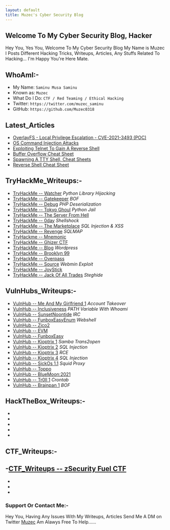 ```yaml
---
layout: default
title: Muzec's Cyber Security Blog
---
```


## Welcome To My Cyber Security Blog,  Hacker

Hey You, Yes You, Welcome To My Cyber Security Blog My Name is Muzec I Posts Different Hacking Tricks, Writeups, Articles, Any Stuffs Related To Hacking... I'm Happy You're Here Mate.

## WhoAmI:-


- My Name:    `Saminu Musa Saminu`
- Known as:   `Muzec`
- What Do I Do:  `CTF / Red Teaming / Ethical Hacking`
- Twitter:    `https://twitter.com/muzec_saminu`
- GitHub:     `https://github.com/Muzec0318`

## Latest_Articles

- [OverlayFS - Local Privilege Escalation - CVE-2021-3493 (POC)](https://muzec0318.github.io/posts/overlayfs.html)
- [OS Command Injection Attacks](https://muzec0318.github.io/posts/oscommand.html)
- [Exploiting Telnet To Gain A Reverse Shell](https://muzec0318.github.io/posts/Telnet.html)
- [Buffer Overflow Cheat Sheet](https://muzec0318.github.io/posts/BufferOverflow.html)
- [Spawning A TTY Shell, Cheat Sheets](https://muzec0318.github.io/posts/Ttyshells.html)
- [Reverse Shell Cheat Sheet](https://muzec0318.github.io/posts/ReverseShell.html)

## TryHackMe_Writeups:-


- [TryHackMe -- Watcher](https://muzec0318.github.io/posts/Watcher.html) *Python Library Hijacking*
- [TryHackMe -- Gatekeeper](https://muzec0318.github.io/posts/Gatekeeper.html) *BOF*
- [TryHackMe -- Debug](https://muzec0318.github.io/posts/Debug.html)  *PHP Deserialization*
- [TryHackMe -- Tokyo Ghoul](https://muzec0318.github.io/posts/tokyoghoul666.html)  *Python Jail*
- [TryHackMe -- The Server From Hell](https://muzec0318.github.io/posts/TheServerFromHell.html)
- [TryHackMe -- 0day](https://muzec0318.github.io/posts/0day.html)  *Shellshock*
- [TryHackMe -- The Marketplace](https://muzec0318.github.io/posts/Marketplace.html)  *SQL Injection & XSS*
- [TryHackMe -- Revenge](https://muzec0318.github.io/posts/Revenge.html)  *SQLMAP*
- [TryHackme -- Mnemonic](https://muzec0318.github.io/posts/Mnemonic.html)
- [TryHackMe -- Ghizer CTF](https://muzec0318.github.io/posts/Ghizer.html)
- [TryHackMe -- Blog](https://muzec0318.github.io/posts/Blog.html)  *Wordpress*
- [TryHackMe -- Brooklyn 99](https://muzec0318.github.io/posts/Brooklyn99.html)
- [TryHackMe -- Overpass](https://muzec0318.github.io/posts/Overpass.html)
- [TryHackMe -- Source](https://muzec0318.github.io/posts/Source.html)  *Webmin Exploit*
- [TryHackMe -- JoyStick](https://muzec0318.github.io/posts/JoyStick.html)
- [TryHackMe -- Jack Of All Trades](https://muzec0318.github.io/posts/Jack.html)  *Steghide*

## VulnHubs_Writeups:-

- [VulnHub -- Me And My Girlfriend 1](https://muzec0318.github.io/posts/meandmygirlfriend.html) *Account Takeover*
- [VulnHub -- Inclusiveness](https://muzec0318.github.io/posts/Inclusiveness.html)  *PATH Variable With Whoami*
- [VulnHub -- SunsetNoontide](https://muzec0318.github.io/posts/Sunsetnoontide.html)  *IRC*
- [VulnHub -- FunboxEasyEnum](https://muzec0318.github.io/posts/Funboxeasyenum.html)  *Webshell*
- [VulnHub -- Zico2](https://muzec0318.github.io/posts/zico2.html)
- [VulnHub -- EVM](https://muzec0318.github.io/posts/evm.html)
- [VulnHub -- FunboxEasy](https://muzec0318.github.io/posts/Funbox3.html)
- [VulnHub -- Kioptrix 1](https://muzec0318.github.io/posts/kioptrix1.html)     *Samba Trans2open*
- [VulnHub -- Kioptrix 2](https://muzec0318.github.io/posts/Kioptrix2.html)     *SQL Injection*
- [VulnHub -- Kioptrix 3](https://muzec0318.github.io/posts/Kioptrix3.html)     *RCE*
- [VulnHub -- Kioptrix 4](https://muzec0318.github.io/posts/Kioptrix4.html)     *SQL Injection*
- [VulnHub -- SickOs 1.1](https://muzec0318.github.io/posts/Sickos.html)    *Squid Proxy*
- [VulnHub -- Toppo](https://muzec0318.github.io/posts/Toppo.html)
- [VulnHub -- BlueMoon:2021](https://muzec0318.github.io/posts/Bluemoon.html)
- [VulnHub -- Tr0ll 1](https://muzec0318.github.io/posts/Tr0ll.html)      *Crontab*
- [VulnHub -- Brainpan 1](https://muzec0318.github.io/posts/Brainpan1.html)      *BOF*

## HackTheBox_Writeups:-

-
-
-
-
-

## CTF_Writeups:-

-[CTF_Writeups -- zSecurity Fuel CTF](https://muzec0318.github.io/posts/Zfuel.html)
-
-
-
-


### Support Or Contact Me:-
Hey You, Having Any Issues With My Writeups, Articles Send Me A DM on Twitter [Muzec](https://twitter.com/muzec_saminu)  Am Alawys Free To Help......

